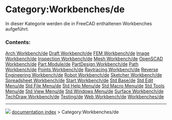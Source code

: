 # Category:Workbenches/de
In dieser Kategorie werden die in FreeCAD enthaltenen Workbenches aufgeführt.

### Contents:

    
  [Arch Workbench/de](Arch_Workbench/de.md)                                 [Draft Workbench/de](Draft_Workbench/de.md)             [FEM Workbench/de](FEM_Workbench/de.md)
  [Image Workbench/de](Image_Workbench/de.md)                               [Inspection Workbench/de](Inspection_Workbench/de.md)   [Mesh Workbench/de](Mesh_Workbench/de.md)
  [OpenSCAD Workbench/de](OpenSCAD_Workbench/de.md)                         [Part Module/de](Part_Module/de.md)                     [PartDesign Workbench/de](PartDesign_Workbench/de.md)
  [Path Workbench/de](Path_Workbench/de.md)                                 [Points Workbench/de](Points_Workbench/de.md)           [Raytracing Workbench/de](Raytracing_Workbench/de.md)
  [Reverse Engineering Workbench/de](Reverse_Engineering_Workbench/de.md)   [Robot Workbench/de](Robot_Workbench/de.md)             [Sketcher Workbench/de](Sketcher_Workbench/de.md)
  [Spreadsheet Workbench/de](Spreadsheet_Workbench/de.md)                   [Start Workbench/de](Start_Workbench/de.md)             [Std Base/de](Std_Base/de.md)
  [Std Edit Menu/de](Std_Edit_Menu/de.md)                                   [Std File Menu/de](Std_File_Menu/de.md)                 [Std Help Menu/de](Std_Help_Menu/de.md)
  [Std Macro Menu/de](Std_Macro_Menu/de.md)                                 [Std Tools Menu/de](Std_Tools_Menu/de.md)               [Std View Menu/de](Std_View_Menu/de.md)
  [Std Windows Menu/de](Std_Windows_Menu/de.md)                             [Surface Workbench/de](Surface_Workbench/de.md)         [TechDraw Workbench/de](TechDraw_Workbench/de.md)
  [Testing/de](Testing/de.md)                                               [Web Workbench/de](Web_Workbench/de.md)                 [Workbenches/de](Workbenches/de.md)



---
![](images/Right_arrow.png) [documentation index](../README.md) > Category:Workbenches/de

